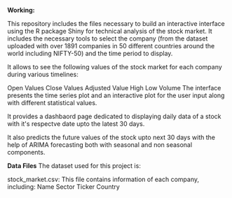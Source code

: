 **Working:**

This repository includes the files necessary to build an interactive interface using the R package Shiny for technical analysis of the stock market. It includes the necessary tools to select the company (from the dataset uploaded with over 1891 companies in 50 different countries around the world including NIFTY-50) and the time period to display.

It allows to see the following values of the stock market for each company during various timelines:

  Open Values
  Close Values
  Adjusted Value
  High
  Low
  Volume
  The interface presents the time series plot and an interactive plot for the user input along with different statistical values.

It provides a dashbaord page dedicated to displaying daily data of a stock with it's respectve date upto the latest 30 days.

It also predicts the future values of the stock upto next 30 days with the help of ARIMA forecasting both with seasonal and non seasonal components.

**Data Files**
The dataset used for this project is:

  stock_market.csv: This file contains information of each company, including:
    Name
    Sector
    Ticker
    Country
  
